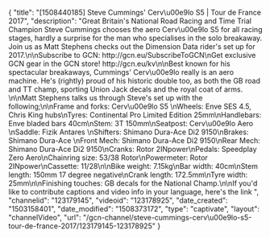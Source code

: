 {
    "title": "[1508440185] Steve Cummings' Cerv\u00e9lo S5 | Tour de France 2017",
    "description": "Great Britain's National Road Racing and Time Trial Champion Steve Cummings chooses the aero Cerv\u00e9lo S5 for all racing stages, hardly a surprise for the man who specialises in the solo breakaway. Join us as Matt Stephens checks out the Dimension Data rider's set up for 2017.\n\nSubscribe to GCN: http:\/\/gcn.eu\/SubscribeToGCN\nGet exclusive GCN gear in the GCN store! http:\/\/gcn.eu\/kv\n\nBest known for his spectacular breakaways, Cummings' Cerv\u00e9lo really is an aero machine. He's (rightly) proud of his historic double too, as both the GB road and TT champ, sporting Union Jack decals and the royal coat of arms. \n\nMatt Stephens talks us through Steve's set up with the following;\n\nFrame and forks: Cerv\u00e9lo S5 \nWheels: Enve SES 4.5, Chris King hubs\nTyres: Continental Pro Limited Edition 25mm\nHandlebars: Enve bladed bars 40cm\nStem: 3T 150mm\nSeatpost: Cerv\u00e9lo Aero \nSaddle: Fizik Antares \nShifters: Shimano Dura-Ace Di2 9150\nBrakes: Shimano Dura-Ace \nFront Mech: Shimano Dura-Ace Di2 9150\nRear Mech: Shimano Dura-Ace Di2 9150\nCranks: Rotor 2INpower\nPedals: Speedplay Zero Aero\nChainring size: 53\/38 Rotor\nPowermeter: Rotor 2INpower\nCassette: 11\/28\n\nBike weight: 7.15kg\nBar width: 40cm\nStem length: 150mm 17 degree negative\nCrank length: 172.5mm\nTyre width: 25mm\n\nFinishing touches: GB decals for the National Champ.\n\nIf you'd like to contribute captions and video info in your language, here's the link ",
    "channelid": "123179145",
    "videoid": "123178925",
    "date_created": "1503158401",
    "date_modified": "1508373172",
    "type": "captivate",
    "layout": "channelVideo",
    "url": "\/gcn-channel\/steve-cummings-cerv\u00e9lo-s5-tour-de-france-2017\/123179145-123178925"
}